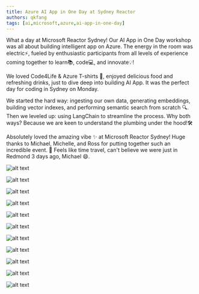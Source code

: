 ```yaml
---
title: Azure AI App in One Day at Sydney Reactor
authors: qkfang
tags: [ai,microsoft,azure,ai-app-in-one-day]
---
```


What a day at Microsoft Reactor Sydney! Our AI App in One Day workshop was all about building intelligent app on Azure. The energy in the room was electric⚡️, fueled by enthusiastic participants from all levels of experience coming together to learn📚, code💻, and innovate💡!

We loved Code4Life & Azure T-shirts 👕, enjoyed delicious food and refreshing drinks, just to dive deep into building AI App. It was the perfect day for coding in Sydney on Monday.

We started the hard way: ingesting our own data, generating embeddings, building vector indexes, and performing semantic search from scratch 🔍. Then we leveled up: using LangChain to streamline the process. Why both ways? Because we are keen to understand the plumbing under the hood!🛠️

Absolutely loved the amazing vibe ✨ at Microsoft Reactor Sydney! Huge thanks to Michael, Michelle, and Ross for putting together such an incredible event. 🙌 Feels like time travel, can't believe we were just in Redmond 3 days ago, Michael 😄.

![alt text](images\2025-03-31-azure-ai-app-in-one-day-sydney-reactor-1.jpg)

![alt text](images\2025-03-31-azure-ai-app-in-one-day-sydney-reactor-2.jpg)

![alt text](images\2025-03-31-azure-ai-app-in-one-day-sydney-reactor-3.jpg)

![alt text](images\2025-03-31-azure-ai-app-in-one-day-sydney-reactor-4.jpg)

![alt text](images\2025-03-31-azure-ai-app-in-one-day-sydney-reactor-5.jpg)

![alt text](images\2025-03-31-azure-ai-app-in-one-day-sydney-reactor-6.jpg)

![alt text](images\2025-03-31-azure-ai-app-in-one-day-sydney-reactor-7.jpg)

![alt text](images\2025-03-31-azure-ai-app-in-one-day-sydney-reactor-8.jpg)

![alt text](images\2025-03-31-azure-ai-app-in-one-day-sydney-reactor-9.jpg)

![alt text](images\2025-03-31-azure-ai-app-in-one-day-sydney-reactor-10.jpg)

![alt text](images\2025-03-31-azure-ai-app-in-one-day-sydney-reactor-11.jpg)

